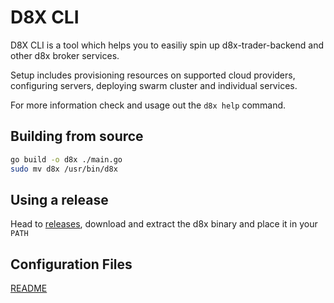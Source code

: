 # D8X CLI

D8X CLI is a tool which helps you to easiliy spin up d8x-trader-backend and
other d8x broker services.

Setup includes provisioning resources on supported cloud providers, configuring servers, deploying swarm cluster and individual services.

For more information check and usage out the `d8x help` command.

## Building from source

```bash
go build -o d8x ./main.go
sudo mv d8x /usr/bin/d8x
```

## Using a release

Head to [releases](https://github.com/D8-X/d8x-cli/releases), download and
extract the d8x binary and place it in your `PATH`

## Configuration Files

[README](README_CONFIG.md)
